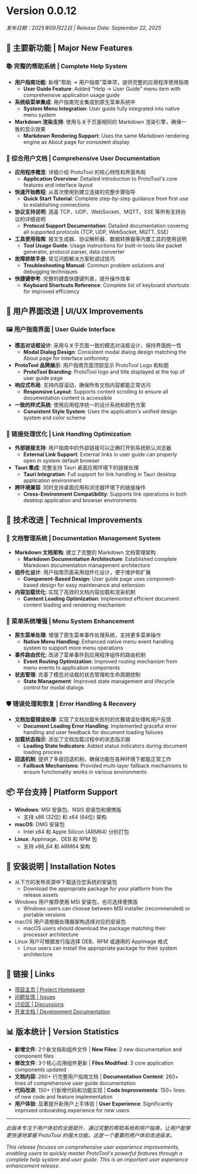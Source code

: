 # Version 0.0.12

*发布日期：2025年09月22日 | Release Date: September 22, 2025*

## 🚀 主要新功能 | Major New Features

### 📚 完整的帮助系统 | Complete Help System
- **用户指南功能**: 新增"帮助 → 用户指南"菜单项，提供完整的应用程序使用指南
  - **User Guide Feature**: Added "Help → User Guide" menu item with comprehensive application usage guide
- **系统级菜单集成**: 用户指南完全集成到原生菜单系统中
  - **System Menu Integration**: User guide fully integrated into native menu system
- **Markdown 渲染支持**: 使用与关于页面相同的 Markdown 渲染引擎，确保一致的显示效果
  - **Markdown Rendering Support**: Uses the same Markdown rendering engine as About page for consistent display

### 📖 综合用户文档 | Comprehensive User Documentation
- **应用程序概览**: 详细介绍 ProtoTool 的核心特性和界面布局
  - **Application Overview**: Detailed introduction to ProtoTool's core features and interface layout
- **快速开始教程**: 从首次使用到建立连接的完整步骤指导
  - **Quick Start Tutorial**: Complete step-by-step guidance from first use to establishing connections
- **协议支持说明**: 涵盖 TCP、UDP、WebSocket、MQTT、SSE 等所有支持协议的详细说明
  - **Protocol Support Documentation**: Detailed documentation covering all supported protocols (TCP, UDP, WebSocket, MQTT, SSE)
- **工具使用指南**: 报文生成器、协议解析器、数据转换器等内置工具的使用说明
  - **Tool Usage Guide**: Usage instructions for built-in tools like packet generator, protocol parser, data converter
- **故障排除手册**: 常见问题解决方案和调试技巧
  - **Troubleshooting Manual**: Common problem solutions and debugging techniques
- **快捷键参考**: 完整的键盘快捷键列表，提升操作效率
  - **Keyboard Shortcuts Reference**: Complete list of keyboard shortcuts for improved efficiency

## 🎨 用户界面改进 | UI/UX Improvements

### 🖼️ 用户指南界面 | User Guide Interface
- **模态对话框设计**: 采用与关于页面一致的模态对话框设计，保持界面统一性
  - **Modal Dialog Design**: Consistent modal dialog design matching the About page for interface uniformity
- **ProtoTool 品牌展示**: 用户指南页面顶部显示 ProtoTool Logo 和标题
  - **ProtoTool Branding**: ProtoTool logo and title displayed at the top of user guide page
- **响应式布局**: 支持内容滚动，确保所有文档内容都能正常访问
  - **Responsive Layout**: Supports content scrolling to ensure all documentation content is accessible
- **一致的样式系统**: 使用应用程序统一的设计系统和颜色方案
  - **Consistent Style System**: Uses the application's unified design system and color scheme

### 🔗 链接处理优化 | Link Handling Optimization
- **外部链接支持**: 用户指南中的外部链接可以正确打开到系统默认浏览器
  - **External Link Support**: External links in user guide can properly open in system default browser
- **Tauri 集成**: 完整支持 Tauri 桌面应用环境下的链接处理
  - **Tauri Integration**: Full support for link handling in Tauri desktop application environment
- **跨环境兼容**: 同时支持桌面应用和浏览器环境下的链接操作
  - **Cross-Environment Compatibility**: Supports link operations in both desktop application and browser environments

## 🔧 技术改进 | Technical Improvements

### 📄 文档管理系统 | Documentation Management System
- **Markdown 文档架构**: 建立了完整的 Markdown 文档管理架构
  - **Markdown Documentation Architecture**: Established complete Markdown documentation management architecture
- **组件化设计**: 用户指南页面采用组件化设计，便于维护和扩展
  - **Component-Based Design**: User guide page uses component-based design for easy maintenance and extension
- **内容加载优化**: 实现了高效的文档内容加载和渲染机制
  - **Content Loading Optimization**: Implemented efficient document content loading and rendering mechanism

### 🎯 菜单系统增强 | Menu System Enhancement
- **原生菜单处理**: 增强了原生菜单事件处理系统，支持更多菜单操作
  - **Native Menu Handling**: Enhanced native menu event handling system to support more menu operations
- **事件路由优化**: 改进了菜单事件到应用程序组件的路由机制
  - **Event Routing Optimization**: Improved routing mechanism from menu events to application components
- **状态管理**: 完善了模态对话框的状态管理和生命周期控制
  - **State Management**: Improved state management and lifecycle control for modal dialogs

### 🛡️ 错误处理和恢复 | Error Handling & Recovery
- **文档加载错误处理**: 实现了文档加载失败时的优雅错误处理和用户反馈
  - **Document Loading Error Handling**: Implemented graceful error handling and user feedback for document loading failures
- **加载状态指示**: 添加了文档加载过程中的状态指示器
  - **Loading State Indicators**: Added status indicators during document loading process
- **回退机制**: 提供了多层回退机制，确保功能在各种环境下都能正常工作
  - **Fallback Mechanisms**: Provided multi-layer fallback mechanisms to ensure functionality works in various environments

## 📦 平台支持 | Platform Support
- **Windows**: MSI 安装包、NSIS 安装包和便携版
  - 支持 x86 (32位) 和 x64 (64位) 架构
- **macOS**: DMG 安装包
  - Intel x64 和 Apple Silicon (ARM64) 分别打包
- **Linux**: AppImage、DEB 和 RPM 包
  - 支持 x86_64 和 ARM64 架构

## 📝 安装说明 | Installation Notes
- 从下方的发布资源中下载适合您系统的安装包
  - Download the appropriate package for your platform from the release assets
- Windows 用户推荐使用 MSI 安装包，也可选择便携版
  - Windows users can choose between MSI installer (recommended) or portable versions
- macOS 用户请根据处理器架构选择对应的安装包
  - macOS users should download the package matching their processor architecture
- Linux 用户可根据发行版选择 DEB、RPM 或通用的 AppImage 格式
  - Linux users can install the appropriate package for their system architecture

## 🔗 链接 | Links
- [项目主页 | Project Homepage](https://github.com/chenqi92/keke-proto-tool)
- [问题反馈 | Issues](https://github.com/chenqi92/keke-proto-tool/issues)
- [讨论区 | Discussions](https://github.com/chenqi92/keke-proto-tool/discussions)
- [开发文档 | Development Documentation](https://github.com/chenqi92/keke-proto-tool/blob/main/docs/DEVELOPMENT.md)

## 📊 版本统计 | Version Statistics
- **新增文件**: 2个新文档和组件文件 | **New Files**: 2 new documentation and component files
- **修改文件**: 3个核心应用组件更新 | **Files Modified**: 3 core application components updated
- **文档内容**: 260+ 行完整用户指南文档 | **Documentation Content**: 260+ lines of comprehensive user guide documentation
- **代码改进**: 150+ 行新增代码和功能实现 | **Code Improvements**: 150+ lines of new code and feature implementation
- **用户体验**: 显著提升新用户上手体验 | **User Experience**: Significantly improved onboarding experience for new users

---

*此版本专注于用户体验的全面提升，通过完整的帮助系统和用户指南，让用户能够更快速地掌握 ProtoTool 的强大功能。这是一个重要的用户体验改进版本。*

*This release focuses on comprehensive user experience improvements, enabling users to quickly master ProtoTool's powerful features through a complete help system and user guide. This is an important user experience enhancement release.*
